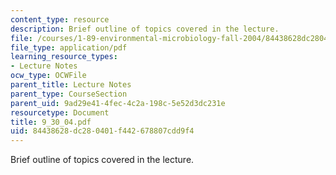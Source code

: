 ```yaml
---
content_type: resource
description: Brief outline of topics covered in the lecture.
file: /courses/1-89-environmental-microbiology-fall-2004/84438628dc280401f442678807cdd9f4_9_30_04.pdf
file_type: application/pdf
learning_resource_types:
- Lecture Notes
ocw_type: OCWFile
parent_title: Lecture Notes
parent_type: CourseSection
parent_uid: 9ad29e41-4fec-4c2a-198c-5e52d3dc231e
resourcetype: Document
title: 9_30_04.pdf
uid: 84438628-dc28-0401-f442-678807cdd9f4
---
```

Brief outline of topics covered in the lecture.

